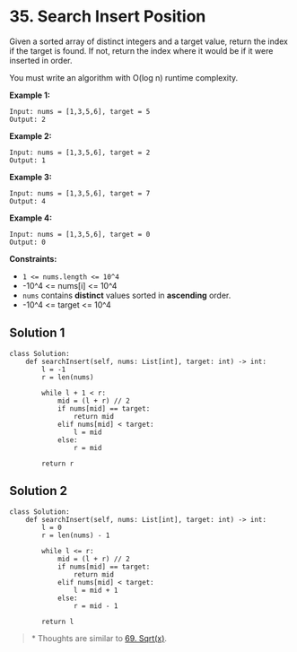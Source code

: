 # 35. Search Insert Position

Given a sorted array of distinct integers and a target value, return the index if the target is found. If not, return the index where it would be if it were inserted in order.

You must write an algorithm with O(log n) runtime complexity.


**Example 1:**

```
Input: nums = [1,3,5,6], target = 5
Output: 2
```

**Example 2:**

```
Input: nums = [1,3,5,6], target = 2
Output: 1
```

**Example 3:**

```
Input: nums = [1,3,5,6], target = 7
Output: 4
```

**Example 4:**

```
Input: nums = [1,3,5,6], target = 0
Output: 0
```


**Constraints:**

- `1 <= nums.length <= 10^4`
- -10^4 <= nums[i] <= 10^4
- `nums` contains **distinct** values sorted in **ascending** order.
- -10^4 <= target <= 10^4


## Solution 1

```python3
class Solution:
    def searchInsert(self, nums: List[int], target: int) -> int:
        l = -1
        r = len(nums)
        
        while l + 1 < r:
            mid = (l + r) // 2
            if nums[mid] == target:
                return mid
            elif nums[mid] < target:
                l = mid
            else:
                r = mid
        
        return r
```

## Solution 2

```python3
class Solution:
    def searchInsert(self, nums: List[int], target: int) -> int:
        l = 0
        r = len(nums) - 1
        
        while l <= r:
            mid = (l + r) // 2
            if nums[mid] == target:
                return mid
            elif nums[mid] < target:
                l = mid + 1
            else:
                r = mid - 1
        
        return l
```

> \* Thoughts are similar to [69. Sqrt(x)](leetcode/0069.%20Sqrt(x).md).
